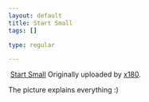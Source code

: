 ```yaml
--- 
layout: default
title: Start Small
tags: []

type: regular

---
```

<a href="http://www.flickr.com/photos/x180/88508138/" title="photo sharing"><img src="http://static.flickr.com/23/88508138_f472c25bc5_m.jpg" alt="" /></a>
<a href="http://www.flickr.com/photos/x180/88508138/">Start Small</a> 
Originally uploaded by <a href="http://www.flickr.com/people/x180/">x180</a>.<br /><p>The picture explains everything :)</p>
